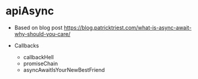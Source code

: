 # apiAsync

* Based on blog post
https://blog.patricktriest.com/what-is-async-await-why-should-you-care/

* Callbacks
  * callbackHell
  * promiseChain
  * asyncAwaitIsYourNewBestFriend
